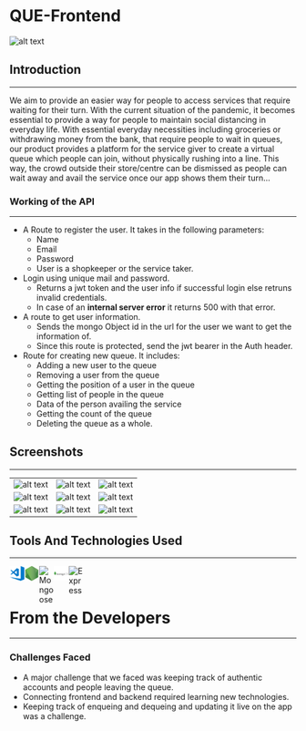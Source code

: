 # QUE-Frontend

![alt text](https://static.toiimg.com/thumb/msid-71966504,width-1200,height-900,resizemode-4/.jpg)

## Introduction
* * *

We aim to provide an easier way for people to access services that require waiting for their turn. With the current situation of the pandemic, it becomes essential to provide a way for people to maintain social distancing in everyday life. With essential everyday necessities including groceries or withdrawing money from the bank, that require people to wait in queues, our product provides a platform for the service giver to create a virtual queue which people can join, without physically rushing into a line. This way, the crowd outside their store/centre can be dismissed as people can wait away and avail the service once our app shows them their turn...

### Working of the API
* * * 
+ A Route to register the user. It takes in the following parameters: 
  - Name
  - Email
  - Password
  - User is a shopkeeper or the service taker.
+ Login using unique mail and password.
  - Returns a jwt token and the user info if successful login else retruns invalid credentials.
  - In case of an <strong>internal server error</strong> it returns 500 with that error.
+ A route to get user information.
  - Sends the mongo Object id in the url for the  user we want to get the information of.
  - Since this route is protected, send the jwt bearer in the Auth header.
+ Route for creating new queue. It includes:
  - Adding a new user to the queue
  - Removing a user from the queue
  - Getting the position of a user in the queue
  - Getting list of people in the queue
  - Data of the person availing the service
  - Getting the count of the queue
  - Deleting the queue as a whole.

## Screenshots
* * *
||||
|:----------------------------------------:|:-----------------------------------------:|:-----------------------------------------: |
| ![alt text](https://static.toiimg.com/thumb/msid-71966504,width-1200,height-900,resizemode-4/.jpg) | ![alt text](https://static.toiimg.com/thumb/msid-71966504,width-1200,height-900,resizemode-4/.jpg) | ![alt text](https://static.toiimg.com/thumb/msid-71966504,width-1200,height-900,resizemode-4/.jpg) |
| ![alt text](https://static.toiimg.com/thumb/msid-71966504,width-1200,height-900,resizemode-4/.jpg) | ![alt text](https://static.toiimg.com/thumb/msid-71966504,width-1200,height-900,resizemode-4/.jpg) | ![alt text](https://static.toiimg.com/thumb/msid-71966504,width-1200,height-900,resizemode-4/.jpg) |
| ![alt text](https://static.toiimg.com/thumb/msid-71966504,width-1200,height-900,resizemode-4/.jpg) | ![alt text](https://static.toiimg.com/thumb/msid-71966504,width-1200,height-900,resizemode-4/.jpg) | ![alt text](https://static.toiimg.com/thumb/msid-71966504,width-1200,height-900,resizemode-4/.jpg) |

## Tools And Technologies Used
* * *

<img align="left" alt="Visual Studio Code" width="26px" height="26px" src="https://raw.githubusercontent.com/github/explore/80688e429a7d4ef2fca1e82350fe8e3517d3494d/topics/visual-studio-code/visual-studio-code.png" />
<img align="left" alt="Node.js" width="26px" src="https://raw.githubusercontent.com/github/explore/80688e429a7d4ef2fca1e82350fe8e3517d3494d/topics/nodejs/nodejs.png" />
<img align="left" alt="Mongoose" width="26px" src="https://cms-assets.tutsplus.com/uploads/users/34/posts/29527/preview_image/mongoose.jpg" />
<img align="left" alt="MongoDB" width="26px" src="https://raw.githubusercontent.com/github/explore/80688e429a7d4ef2fca1e82350fe8e3517d3494d/topics/mongodb/mongodb.png" />
<img align="left" alt="Express" width="26px" src="https://p7.hiclipart.com/preview/780/57/127/node-js-javascript-database-mongodb-native.jpg" />
<br></br>

# From the Developers
* * *
### Challenges Faced
* A major challenge that we faced was keeping track of authentic accounts and people leaving the queue.
* Connecting frontend and backend required learning new technologies.
* Keeping track of enqueing and dequeing and updating it live on the app was a challenge.

